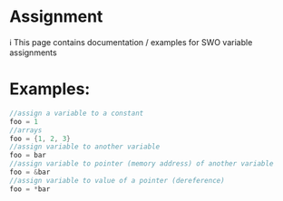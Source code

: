# Assignment

<aside>
ℹ️ This page contains documentation / examples for SWO variable assignments

</aside>

# Examples:

```c
//assign a variable to a constant
foo = 1
//arrays
foo = {1, 2, 3}
//assign variable to another variable
foo = bar
//assign variable to pointer (memory address) of another variable
foo = &bar
//assign variable to value of a pointer (dereference)
foo = *bar
```